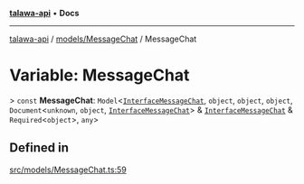 [**talawa-api**](../../../README.md) • **Docs**

***

[talawa-api](../../../modules.md) / [models/MessageChat](../README.md) / MessageChat

# Variable: MessageChat

\> `const` **MessageChat**: `Model`\<[`InterfaceMessageChat`](../interfaces/InterfaceMessageChat.md), `object`, `object`, `object`, `Document`\<`unknown`, `object`, [`InterfaceMessageChat`](../interfaces/InterfaceMessageChat.md)\> & [`InterfaceMessageChat`](../interfaces/InterfaceMessageChat.md) & `Required`\<`object`\>, `any`\>

## Defined in

[src/models/MessageChat.ts:59](https://github.com/PalisadoesFoundation/talawa-api/blob/2f8fb6988cd34004fbbf76550c8eef691b861a19/src/models/MessageChat.ts#L59)
